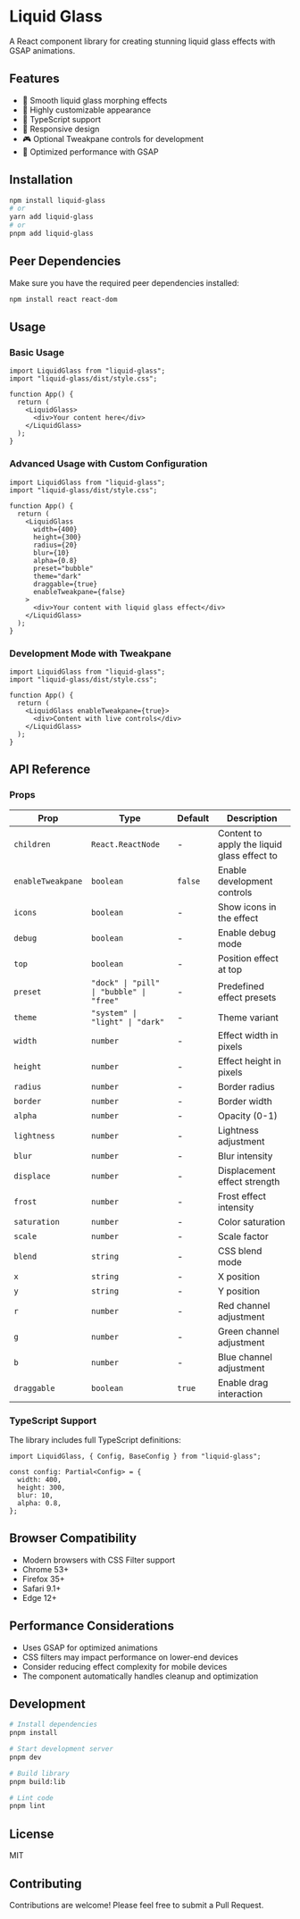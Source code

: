 # Liquid Glass

A React component library for creating stunning liquid glass effects with GSAP animations.

## Features

- 🌊 Smooth liquid glass morphing effects
- 🎨 Highly customizable appearance
- 🎯 TypeScript support
- 📱 Responsive design
- 🎮 Optional Tweakpane controls for development
- 🚀 Optimized performance with GSAP

## Installation

```bash
npm install liquid-glass
# or
yarn add liquid-glass
# or
pnpm add liquid-glass
```

## Peer Dependencies

Make sure you have the required peer dependencies installed:

```bash
npm install react react-dom
```

## Usage

### Basic Usage

```tsx
import LiquidGlass from "liquid-glass";
import "liquid-glass/dist/style.css";

function App() {
  return (
    <LiquidGlass>
      <div>Your content here</div>
    </LiquidGlass>
  );
}
```

### Advanced Usage with Custom Configuration

```tsx
import LiquidGlass from "liquid-glass";
import "liquid-glass/dist/style.css";

function App() {
  return (
    <LiquidGlass
      width={400}
      height={300}
      radius={20}
      blur={10}
      alpha={0.8}
      preset="bubble"
      theme="dark"
      draggable={true}
      enableTweakpane={false}
    >
      <div>Your content with liquid glass effect</div>
    </LiquidGlass>
  );
}
```

### Development Mode with Tweakpane

```tsx
import LiquidGlass from "liquid-glass";
import "liquid-glass/dist/style.css";

function App() {
  return (
    <LiquidGlass enableTweakpane={true}>
      <div>Content with live controls</div>
    </LiquidGlass>
  );
}
```

## API Reference

### Props

| Prop              | Type                                     | Default | Description                                 |
| ----------------- | ---------------------------------------- | ------- | ------------------------------------------- |
| `children`        | `React.ReactNode`                        | -       | Content to apply the liquid glass effect to |
| `enableTweakpane` | `boolean`                                | `false` | Enable development controls                 |
| `icons`           | `boolean`                                | -       | Show icons in the effect                    |
| `debug`           | `boolean`                                | -       | Enable debug mode                           |
| `top`             | `boolean`                                | -       | Position effect at top                      |
| `preset`          | `"dock" \| "pill" \| "bubble" \| "free"` | -       | Predefined effect presets                   |
| `theme`           | `"system" \| "light" \| "dark"`          | -       | Theme variant                               |
| `width`           | `number`                                 | -       | Effect width in pixels                      |
| `height`          | `number`                                 | -       | Effect height in pixels                     |
| `radius`          | `number`                                 | -       | Border radius                               |
| `border`          | `number`                                 | -       | Border width                                |
| `alpha`           | `number`                                 | -       | Opacity (0-1)                               |
| `lightness`       | `number`                                 | -       | Lightness adjustment                        |
| `blur`            | `number`                                 | -       | Blur intensity                              |
| `displace`        | `number`                                 | -       | Displacement effect strength                |
| `frost`           | `number`                                 | -       | Frost effect intensity                      |
| `saturation`      | `number`                                 | -       | Color saturation                            |
| `scale`           | `number`                                 | -       | Scale factor                                |
| `blend`           | `string`                                 | -       | CSS blend mode                              |
| `x`               | `string`                                 | -       | X position                                  |
| `y`               | `string`                                 | -       | Y position                                  |
| `r`               | `number`                                 | -       | Red channel adjustment                      |
| `g`               | `number`                                 | -       | Green channel adjustment                    |
| `b`               | `number`                                 | -       | Blue channel adjustment                     |
| `draggable`       | `boolean`                                | `true`  | Enable drag interaction                     |

### TypeScript Support

The library includes full TypeScript definitions:

```tsx
import LiquidGlass, { Config, BaseConfig } from "liquid-glass";

const config: Partial<Config> = {
  width: 400,
  height: 300,
  blur: 10,
  alpha: 0.8,
};
```

## Browser Compatibility

- Modern browsers with CSS Filter support
- Chrome 53+
- Firefox 35+
- Safari 9.1+
- Edge 12+

## Performance Considerations

- Uses GSAP for optimized animations
- CSS filters may impact performance on lower-end devices
- Consider reducing effect complexity for mobile devices
- The component automatically handles cleanup and optimization

## Development

```bash
# Install dependencies
pnpm install

# Start development server
pnpm dev

# Build library
pnpm build:lib

# Lint code
pnpm lint
```

## License

MIT

## Contributing

Contributions are welcome! Please feel free to submit a Pull Request.
